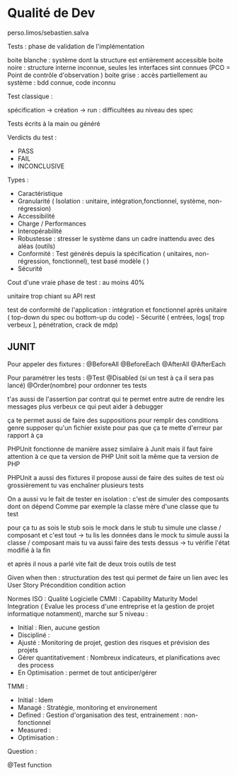 # Qualité de Dev 

perso.limos/sebastien.salva

Tests : phase de validation de l'implémentation 

boite blanche : système dont la structure est entièrement accessible 
boite noire : structure interne inconnue, seules les interfaces sint connues (PCO = Point de contrôle d'observation )
boite grise : accès partiellement au système : bdd connue, code inconnu 

Test classique : 

spécification -> création -> run : difficultées au niveau des spec 

Tests écrits à la main ou généré 

Verdicts du test : 
- PASS
- FAIL
- INCONCLUSIVE 

Types : 

- Caractéristique 
- Granularité ( Isolation : unitaire, intégration,fonctionnel, système, non-régression)
- Accessibilité
- Charge / Performances 
- Interopérabilité
- Robustesse : stresser le système dans un cadre inattendu avec des aléas (outils)
- Conformité : Test générés depuis la spécification ( unitaires, non-régression, fonctionnel), test basé modèle ( )
- Sécurité 

Cout d'une vraie phase de test : au moins 40% 

unitaire trop chiant su API rest 

test de conformité de l'application : intégration et fonctionnel après unitaire ( top-down du spec ou bottom-up du code)
    - Sécurité ( entrées, logs[ trop verbeux ], pénétration, crack de mdp)

## JUNIT

Pour appeler des fixtures :
    @BeforeAll 
    @BeforeEach
    @AfterAll
    @AfterEach

Pour paramétrer les tests :
    @Test
    @Disabled (si un test à ça il sera pas lancé)
    @Order(nombre) pour ordonner tes tests

t'as aussi de l'assertion par contrat qui te permet entre autre de rendre les messages plus verbeux ce qui peut aider à debugger 

ça te permet aussi de faire des suppositions pour remplir des conditions
genre supposer qu'un fichier existe pour pas que ça te mette d'erreur par rapport à ça 

PHPUnit fonctionne de manière assez similaire à Junit
mais il faut faire attention à ce que ta version de PHP Unit soit la même que ta version de PHP

PHPUnit a aussi des fixtures 
il propose aussi de faire des suites de test où grossièrement tu vas enchaîner plusieurs tests

On a aussi vu le fait de tester en isolation : c'est de simuler des composants dont on dépend 
Comme par exemple la classe mère d'une classe que tu test

pour ça tu as sois le stub sois le mock
dans le stub tu simule une classe / composant et c'est tout -> tu lis les données 
dans le mock tu simule aussi la classe / composant mais tu va aussi faire des tests dessus -> tu vérifie l'état modifié à la fin

et après il nous a parlé vite fait de deux trois outils de test

Given when then : structuration des test qui permet de faire un lien avec les User Story
Précondition condition action

Normes ISO : Qualité Logicielle 
CMMI : Capability Maturity Model Integration ( Evalue les process d'une entreprise et la gestion de projet informatique notamment), marche sur 5 niveau :
- Initial : Rien, aucune gestion 
- Discipliné : 
- Ajusté : Monitoring de projet, gestion des risques et prévision des projets 
- Gérer quantitativement : Nombreux indicateurs, et planifications avec des process
- En Optimisation : permet de tout anticiper/gérer  

TMMI : 
- Initial : Idem 
- Managé : Stratégie, monitoring et environement 
- Defined : Gestion d'organisation des test, entrainement : non-fonctionnel
- Measured : 
- Optimisation : 


Question : 

@Test
function

